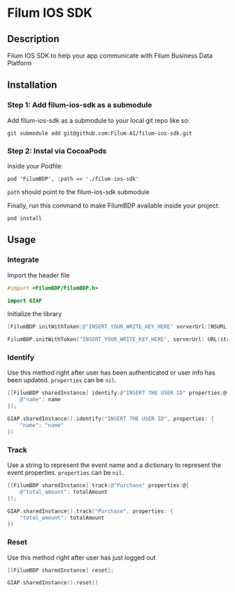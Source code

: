 # Filum IOS SDK

## Description

Filum IOS SDK to help your app communicate with Filum Business Data Platform

## Installation

### Step 1: Add filum-ios-sdk as a submodule

Add filum-ios-sdk as a submodule to your local git repo like so:

```shell
git submodule add git@github.com:Filum-AI/filum-ios-sdk.git
```

### Step 2: Instal via CocoaPods
Inside your Podfile:

```shell
pod 'FilumBDP', :path => './filum-ios-sdk'
```
`path` should point to the filum-ios-sdk submodule

Finally, run this command to make FilumBDP available inside your project:

```shell
pod install
```

## Usage

### Integrate

Import the header file

```objectivec
#import <FilumBDP/FilumBDP.h>
```

```swift
import GIAP
```

Initialize the library

```objectivec
[FilumBDP initWithToken:@"INSERT_YOUR_WRITE_KEY_HERE" serverUrl:[NSURL URLWithString:@"INSERT_THE_EVENT_API_URL_HERE"]];
```

```swift
FilumBDP.initWithToken("INSERT_YOUR_WRITE_KEY_HERE", serverUrl: URL(string: "INSERT_THE_EVENT_API_URL_HERE"))
```

### Identify
Use this method right after user has been authenticated or user info has been updated. `properties` can be `nil`.

```objectivec
[[FilumBDP sharedInstance] identify:@"INSERT THE USER ID" properties:@{
    @"name": name
}];
```

```swift
GIAP.sharedInstance().identify("INSERT THE USER ID", properties: {
    "name": "name"
})
```

### Track

Use a string to represent the event name and a dictionary to represent the event properties. `properties` can be `nil`.

```objectivec
[[FilumBDP sharedInstance] track:@"Purchase" properties:@{
    @"total_amount": totalAmount
}];
```

```swift
GIAP.sharedInstance().track("Purchase", properties: {
    "total_amount": totalAmount
})
```

### Reset
Use this method right after user has just logged out

```objectivec
[[FilumBDP sharedInstance] reset];
```

```swift
GIAP.sharedInstance().reset()
```
